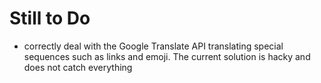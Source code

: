 # Still to Do

- correctly deal with the Google Translate API translating special sequences such as links and emoji. The current solution is hacky and does not catch everything



